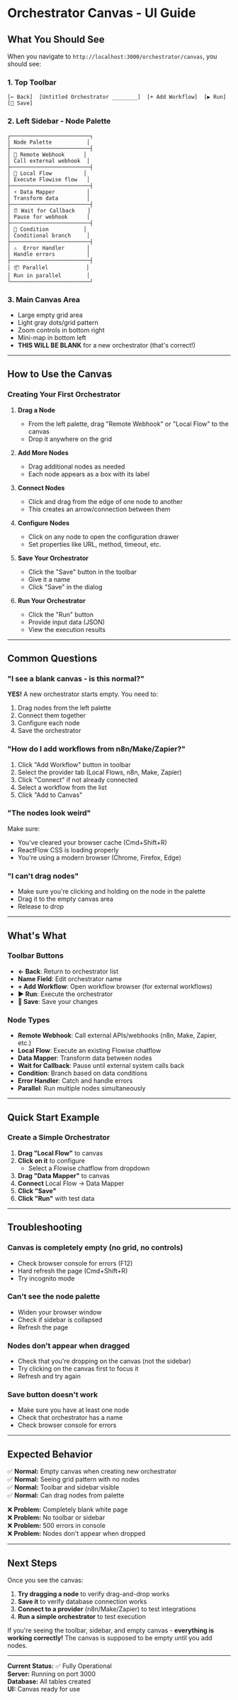 # Orchestrator Canvas - UI Guide

## What You Should See

When you navigate to `http://localhost:3000/orchestrator/canvas`, you should see:

### 1. Top Toolbar
```
[← Back]  [Untitled Orchestrator ________]  [+ Add Workflow]  [▶ Run]  [💾 Save]
```

### 2. Left Sidebar - Node Palette
```
┌─────────────────────────┐
│ Node Palette           │
├─────────────────────────┤
│ 🔌 Remote Webhook      │
│ Call external webhook  │
├─────────────────────────┤
│ 🌿 Local Flow          │
│ Execute Flowise flow   │
├─────────────────────────┤
│ ⚡ Data Mapper          │
│ Transform data         │
├─────────────────────────┤
│ ⏰ Wait for Callback    │
│ Pause for webhook      │
├─────────────────────────┤
│ 🔀 Condition           │
│ Conditional branch     │
├─────────────────────────┤
│ ⚠️  Error Handler       │
│ Handle errors          │
├─────────────────────────┤
│ 📦 Parallel            │
│ Run in parallel        │
└─────────────────────────┘
```

### 3. Main Canvas Area
- Large empty grid area
- Light gray dots/grid pattern
- Zoom controls in bottom right
- Mini-map in bottom left
- **THIS WILL BE BLANK** for a new orchestrator (that's correct!)

---

## How to Use the Canvas

### Creating Your First Orchestrator

1. **Drag a Node**
   - From the left palette, drag "Remote Webhook" or "Local Flow" to the canvas
   - Drop it anywhere on the grid

2. **Add More Nodes**
   - Drag additional nodes as needed
   - Each node appears as a box with its label

3. **Connect Nodes**
   - Click and drag from the edge of one node to another
   - This creates an arrow/connection between them

4. **Configure Nodes**
   - Click on any node to open the configuration drawer
   - Set properties like URL, method, timeout, etc.

5. **Save Your Orchestrator**
   - Click the "Save" button in the toolbar
   - Give it a name
   - Click "Save" in the dialog

6. **Run Your Orchestrator**
   - Click the "Run" button
   - Provide input data (JSON)
   - View the execution results

---

## Common Questions

### "I see a blank canvas - is this normal?"
**YES!** A new orchestrator starts empty. You need to:
1. Drag nodes from the left palette
2. Connect them together
3. Configure each node
4. Save the orchestrator

### "How do I add workflows from n8n/Make/Zapier?"
1. Click "Add Workflow" button in toolbar
2. Select the provider tab (Local Flows, n8n, Make, Zapier)
3. Click "Connect" if not already connected
4. Select a workflow from the list
5. Click "Add to Canvas"

### "The nodes look weird"
Make sure:
- You've cleared your browser cache (Cmd+Shift+R)
- ReactFlow CSS is loading properly
- You're using a modern browser (Chrome, Firefox, Edge)

### "I can't drag nodes"
- Make sure you're clicking and holding on the node in the palette
- Drag it to the empty canvas area
- Release to drop

---

## What's What

### Toolbar Buttons

- **← Back**: Return to orchestrator list
- **Name Field**: Edit orchestrator name
- **+ Add Workflow**: Open workflow browser (for external workflows)
- **▶ Run**: Execute the orchestrator
- **💾 Save**: Save your changes

### Node Types

- **Remote Webhook**: Call external APIs/webhooks (n8n, Make, Zapier, etc.)
- **Local Flow**: Execute an existing Flowise chatflow
- **Data Mapper**: Transform data between nodes
- **Wait for Callback**: Pause until external system calls back
- **Condition**: Branch based on data conditions
- **Error Handler**: Catch and handle errors
- **Parallel**: Run multiple nodes simultaneously

---

## Quick Start Example

### Create a Simple Orchestrator

1. **Drag "Local Flow"** to canvas
2. **Click on it** to configure
   - Select a Flowise chatflow from dropdown
3. **Drag "Data Mapper"** to canvas
4. **Connect** Local Flow → Data Mapper
5. **Click "Save"**
6. **Click "Run"** with test data

---

## Troubleshooting

### Canvas is completely empty (no grid, no controls)
- Check browser console for errors (F12)
- Hard refresh the page (Cmd+Shift+R)
- Try incognito mode

### Can't see the node palette
- Widen your browser window
- Check if sidebar is collapsed
- Refresh the page

### Nodes don't appear when dragged
- Check that you're dropping on the canvas (not the sidebar)
- Try clicking on the canvas first to focus it
- Refresh and try again

### Save button doesn't work
- Make sure you have at least one node
- Check that orchestrator has a name
- Check browser console for errors

---

## Expected Behavior

✅ **Normal:** Empty canvas when creating new orchestrator  
✅ **Normal:** Seeing grid pattern with no nodes  
✅ **Normal:** Toolbar and sidebar visible  
✅ **Normal:** Can drag nodes from palette  

❌ **Problem:** Completely blank white page  
❌ **Problem:** No toolbar or sidebar  
❌ **Problem:** 500 errors in console  
❌ **Problem:** Nodes don't appear when dropped  

---

## Next Steps

Once you see the canvas:

1. **Try dragging a node** to verify drag-and-drop works
2. **Save it** to verify database connection works
3. **Connect to a provider** (n8n/Make/Zapier) to test integrations
4. **Run a simple orchestrator** to test execution

If you're seeing the toolbar, sidebar, and empty canvas - **everything is working correctly!** The canvas is supposed to be empty until you add nodes.

---

**Current Status:** ✅ Fully Operational  
**Server:** Running on port 3000  
**Database:** All tables created  
**UI:** Canvas ready for use

